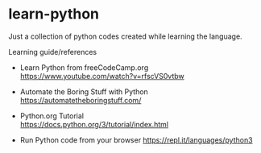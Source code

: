 # learn-python
Just a collection of python codes created while learning the language.

Learning guide/references
* Learn Python from freeCodeCamp.org\
  https://www.youtube.com/watch?v=rfscVS0vtbw

* Automate the Boring Stuff with Python\
  https://automatetheboringstuff.com/

* Python.org Tutorial\
  https://docs.python.org/3/tutorial/index.html
  
* Run Python code from your browser
  https://repl.it/languages/python3
